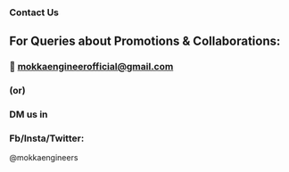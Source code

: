 ### Contact Us

## For Queries about Promotions & Collaborations:

### 📧 mokkaengineerofficial@gmail.com

### (or) 

### DM us in
### Fb/Insta/Twitter:
@mokkaengineers




